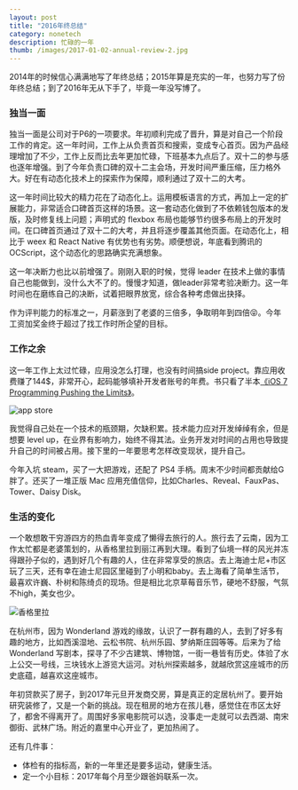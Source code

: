 ```yaml
---
layout: post
title: "2016年终总结"
category: nonetech
description: 忙碌的一年
thumb: /images/2017-01-02-annual-review-2.jpg
---
```


2014年的时候信心满满地写了年终总结；2015年算是充实的一年，也努力写了份年终总结；到了2016年无从下手了，毕竟一年没写博了。

### 独当一面

独当一面是公司对于P6的一项要求。年初顺利完成了晋升，算是对自己一个阶段工作的肯定。这一年时间，工作上从负责首页和搜索，变成专心首页。因为产品经理增加了不少，工作上反而比去年更加忙碌，下班基本九点后了。双十二的参与感也逐年增强。到了今年负责口碑的双十二主会场，开发时间严重压缩，压力格外大。好在有动态化技术上的探索作为保障，顺利通过了双十二的大考。

这一年时间比较大的精力花在了动态化上。运用模板语言的方式，再加上一定的扩展能力，非常适合口碑首页这样的场景。这一套动态化做到了不依赖钱包版本的发版，及时修复线上问题；声明式的 flexbox 布局也能够节约很多布局上的开发时间。在口碑首页通过了双十二的大考，并且将逐步覆盖其他页面。在动态化上，相比于 weex 和 React Native 有优势也有劣势。顺便想说，年底看到腾讯的 OCScript，这个动态化的思路确实充满想象。

这一年决断力也比以前增强了。刚刚入职的时候，觉得 leader 在技术上做的事情自己也能做到，没什么大不了的。慢慢才知道，做leader非常考验决断力。这一年时间也在磨练自己的决断，试着把眼界放宽，综合各种考虑做出抉择。

作为评判能力的标准之一，月薪涨到了老婆的三倍多，争取明年到四倍😝。今年工资加奖金终于超过了找工作时所企望的目标。

### 工作之余

这一年工作上太过忙碌，应用没怎么打理，也没有时间搞side project。靠应用收费赚了144$，非常开心，起码能够填补开发者账号的年费。书只看了半本[《iOS 7 Programming Pushing the Limits》](https://book.douban.com/subject/25804280/)。

![app store](//dn-johnwong.qbox.me/images/2017-01-02-annual-review-1.jpg)

我觉得自己处在一个技术的瓶颈期，欠缺积累。技术能力应对开发绰绰有余，但是想要 level up，在业界有影响力，始终不得其法。业务开发对时间的占用也导致提升自己的时间被占用。接下里的一年要思考怎样改变现状，提升自己。

今年入坑 steam，买了一大把游戏，还配了 PS4 手柄。周末不少时间都贡献给G胖了。还买了一堆正版 Mac 应用充值信仰，比如Charles、Reveal、FauxPas、Tower、Daisy Disk。

### 生活的变化

一个敢想敢干穷游四方的热血青年变成了懒得去旅行的人。旅行去了云南，因为工作太忙都是老婆策划的，从香格里拉到丽江再到大理。看到了仙境一样的风光并冻得跟孙子似的，遇到好几个有趣的人，住在非常享受的旅店。去上海迪士尼+市区玩了三天，还有幸在迪士尼园区里碰到了小明和baby。去上海看了简单生活节，最喜欢许巍、朴树和陈绮贞的现场。但是相比北京草莓音乐节，硬地不舒服，气氛不high，美女也少。

![香格里拉](//dn-johnwong.qbox.me/images/2017-01-02-annual-review-3.jpg)

在杭州市，因为 Wonderland 游戏的缘故，认识了一群有趣的人，去到了好多有趣的地方，比如西溪湿地、云松书院、杭州乐园、梦纳斯庄园等等。后来为了给 Wonderland 写剧本，探寻了不少古建筑、博物馆，一街一巷皆有历史。体验了水上公交一号线，三块钱水上游览大运河。对杭州探索越多，就越欣赏这座城市的历史底蕴，越喜欢这座城市。

年初贷款买了房子，到2017年元旦开发商交房，算是真正的定居杭州了。要开始研究装修了，又是一个新的挑战。现在租房的地方在孩儿巷，感觉住在市区太好了，都舍不得离开了。周围好多家电影院可以选，没事走一走就可以去西湖、南宋御街、武林广场。附近的嘉里中心开业了，更加热闹了。

还有几件事：

- 体检有的指标高，新的一年里还是要多运动，健康生活。
- 定一个小目标：2017年每个月至少跟爸妈联系一次。